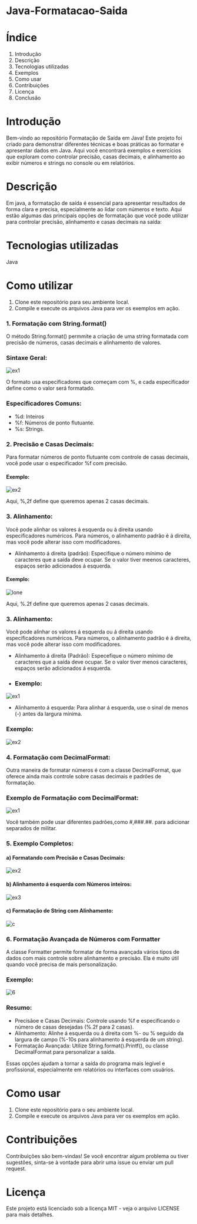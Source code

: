 # Java-Formatacao-Saida


# Índice
1. Introdução
2. Descrição
3. Tecnologias utilizadas
4. Exemplos
5. Como usar
6. Contribuições
7. Licença
8. Conclusão 


# Introdução
Bem-vindo ao repositório Formatação de Saída em Java!
Este projeto foi criado para demonstrar diferentes técnicas e boas práticas ao formatar e apresentar dados em Java. Aqui você encontrará exemplos e exercícios que exploram como controlar precisão, casas decimais, e alinhamento ao exibir números e strings no console ou em relatórios.


# Descrição
Em java, a formatação de saída é essencial para apresentar resultados de forma clara e precisa, especialmente ao lidar com números e texto. Aqui estão algumas das principais opções de formatação que você pode utilizar para controlar precisão, alinhamento e casas decimais na saída:


# Tecnologias utilizadas
Java


# Como utilizar
1. Clone este repositório para seu ambiente local.
2. Compile e execute os arquivos Java  para ver os exemplos em ação.


### 1. Formatação com String.format()
O método String.format() permmite a criação de uma string formatada com precisão de números, casas decimais e alinhamento de valores.


### Sintaxe Geral:

![ex1](https://github.com/user-attachments/assets/ee701d9a-d69c-4945-9a3b-dc33083fbaef)

O formato usa especificadores que começam com %, e cada especificador define como o valor será formatado.

### Especificadores Comuns:

- %d: Inteiros
- %f: Números de ponto flutuante.
- %s: Strings.

### 2. Precisão e Casas Decimais:
Para formatar números de ponto flutuante com controle de casas decimais, você pode usar o especificador %f com precisão.

#### Exemplo:

![ex2](https://github.com/user-attachments/assets/5076d84c-a267-4031-8f10-31401303d1f8)

Aqui, %,2f define que queremos apenas 2 casas decimais.

### 3. Alinhamento:
Você pode alinhar os valores á esquerda ou á direita usando especificadores numéricos. Para números, o alinhamento padrão é á direita, mas você pode alterar isso com modificadores.

- Alinhamento á direita (padrão): Especifique o número mínimo de caracteres que a saída deve ocupar. Se o valor tiver meenos caracteres, espaços serão adicionados á esquerda.

#### Exemplo:

![lone](https://github.com/user-attachments/assets/9aa81a29-8d17-4c83-9382-4c6c9e6a3570)

Aqui, %.2f define que queremos apenas 2 casas decimais.


### 3. Alinhamento:
Você pode alinhar os valores á esquerda ou á direita usando especificadores numéricos. Para números, o alinhamento padrão é á direita, mas você pode alterar isso com modificadores.

- Alinhamento á direita (Padrão): Especefique o número mínimo de caracteres que a saída deve ocupar. Se o valor tiver menos caracteres, espaços serão adicionados á esquerda.

-  ### Exemplo:

![ex1](https://github.com/user-attachments/assets/4bb998a5-0977-485e-8f25-23c224a17a51)

- Alinhamento á esquerda: Para alinhar á esquerda, use o sinal de menos (-) antes  da largura mínima.

### Exemplo:

![ex2](https://github.com/user-attachments/assets/0f01ffb6-2b66-4771-8bb7-587ad7f57a7b)


### 4. Formatação com DecimalFormat:
Outra maneira de formatar números é com a classe DecimalFormat, que oferece ainda mais controle sobre casas decimais e padrões de formatação.

### Exemplo de Formatação com DecimalFormat:

![ex1](https://github.com/user-attachments/assets/42a82c8f-574c-4e8a-95c8-369c51ebf7a9)

Você também pode usar diferentes padrões,como #,###.##. para adicionar separados de militar.


### 5. Exemplo Completos:

#### a) Formatando com Precisão e Casas Decimais:

![ex2](https://github.com/user-attachments/assets/ffab2611-82aa-40d2-9bb2-11b0adf63202)

#### b) Alinhamento á esquerda com Números inteiros:

![ex3](https://github.com/user-attachments/assets/99eafee8-9c16-47ae-a1b2-248c617badc7)



#### c) Formatação de String com Alinhamento:


![c](https://github.com/user-attachments/assets/c4fc8a7e-053e-4c95-8a0a-ea335c74d955)


### 6. Formatação Avançada de Números com Formatter
A classe Formatter permite formatar de forma avançada vários tipos de dados com mais controle sobre alinhamento e precisão. Ela é muito útil quando você precisa de mais personalização.

### Exemplo:

![6](https://github.com/user-attachments/assets/aae7098f-f467-4ed7-a25f-9193f8f7324b)

### Resumo:
- Precisãoe e Casas Decimais: Controle usando %f e especificando o número de casas desejadas (%.2f para 2 casas).
- Alinhamento: Alinhe á esquerda ou á direita com %- ou % seguido da largura de campo (%-10s para alinhamento á esquerda de um string).
- Formatação Avançada: Utilize String.format().Printf(), ou classe DecimalFormat para personalizar a saída.

Essas opções ajudam a tornar a saída do programa mais legível e profissional, especialmente em relatórios ou interfaces com usuários.

# Como usar
1. Clone este repositório para o seu ambiente local.
2. Compile e execute os arquivos Java para ver os exemplos em ação.

# Contribuições
Contribuições são bem-vindas! Se você encontrar algum problema ou tiver sugestões, sinta-se à vontade para abrir uma issue ou enviar um pull request.

# Licença
Este projeto está licenciado sob a licença MIT - veja o arquivo LICENSE para mais detalhes.

